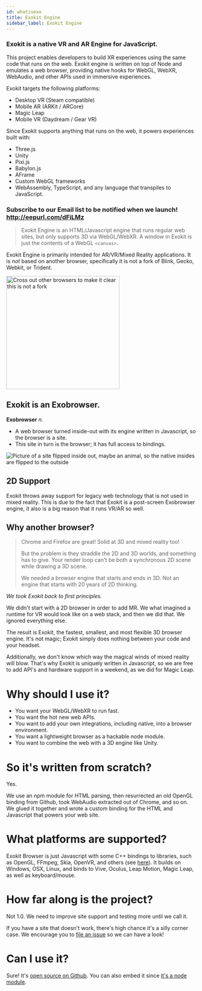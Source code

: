 ```yaml
---
id: whatisexo
title: Exokit Engine
sidebar_label: Exokit Engine
---
```


 ### Exokit is a native VR and AR Engine for JavaScript.
 
This project enables developers to build XR experiences using the same code that runs on the web. Exokit engine is written on top of Node and emulates a web browser, providing native hooks for WebGL, WebXR, WebAudio, and other APIs used in immersive experiences.

Exokit targets the following platforms:
* Desktop VR (Steam compatible)
* Mobile AR (ARKit / ARCore)
* Magic Leap
* Mobile VR (Daydream / Gear VR)

Since Exokit supports anything that runs on the web, it powers experiences built with:
* Three.js
* Unity
* Pixi.js
* Babylon.js
* AFrame
* Custom WebGL frameworks
* WebAssembly, TypeScript, and any language that transpiles to JavaScript.

 ### Subscribe to our Email list to be notified when we launch! http://eepurl.com/dFiLMz



 > Exokit Engine is an HTML/Javascript engine that runs regular web sites, but only supports 3D via WebGL/WebXR.
 > A window in Exokit is just the contents of a WebGL `<canvas>`.
 
 Exokit Engine is primarily intended for AR/VR/Mixed Reality applications. It is _not_ based on another browser, specifically it is not a fork of Blink, Gecko, Webkit, or Trident.

 <img src="https://cdn.rawgit.com/webmixedreality/webmr-docs/media-upload/website/static/media/exokitmediacopy/exokitisnt.gif" width=300, height=auto alt="Cross out other browsers to make it clear this is not a fork"/>
 
 ## Exokit is an Exobrowser.
 
 **Exobrowser** _n._
   -	A web browser turned inside-out with its engine written in Javascript, so the browser is a site.
   - This site in turn is the browser; it has full access to bindings.

 <img src="https://cdn.rawgit.com/webmixedreality/webmr-docs/media-upload/website/static/media/exokitmediacopy/chrome%20breaking.gif" alt="Picture of a site flipped inside out, maybe an animal, so the native insides are flipped to the outside"/>

 ## 2D Support

 Exokit throws away support for legacy web technology that is not used in mixed reality. This is due to the fact that Exokit is a post-screen Exobrowser engine, it also is a big reason that it runs VR/AR so well.
  
  ## Why another browser?

  > Chrome and Firefox are great! Solid at 3D and mixed reality too!
  >
  > But the problem is they straddle the 2D and 3D worlds, and something has to give. Your render loop can't be both a synchronous 2D scene while drawing a 3D scene.
  >
  > We needed a browser engine that starts and ends in 3D. Not an engine that starts with 20 years of 2D thinking.

  *We took Exokit back to first principles.*
  
  We didn't start with a 2D browser in order to add MR. We what imagined a runtime for VR would look like on a web stack, and then we did that. We ignored everything else.
  
  The result is Exokit, the fastest, smallest, and most flexible 3D browser engine. It's not magic; Exokit simply does nothing between your code and your headset.

  Additionally, we don't know which way the magical winds of mixed reality will blow. That's why Exokit is uniquely written in Javascript, so we are free to add API's and hardware support in a weekend, as we did for Magic Leap.
  
  # Why should I use it?

  - You want your WebGL/WebXR to run fast.
  - You want the hot new web APIs.
  - You want to add your own integrations, including native, into a browser environment.
  - You want a lightweight browser as a hackable node module.
  - You want to combine the web with a 3D engine like Unity.

  # So it's written from scratch?

  Yes.
  
  We use an npm module for HTML parsing, then resurrected an old OpenGL binding from Github, took WebAudio extracted out of Chrome, and so on. We glued it together and wrote a custom binding for the HTML and Javascript that powers your web site.

  # What platforms are supported?

  Exokit Browser is just Javascript with some C++ bindings to libraries, such as OpenGL, FFmpeg, Skia, OpenVR, and others (see [here](http://docs.webmr.io/docs/TechStack.html)). It builds on Windows, OSX, Linux, and binds to Vive, Oculus, Leap Motion, Magic Leap, as well as keyboard/mouse.
  
  # How far along is the project?

  Not 1.0. We need to improve site support and testing more until we call it.

  If you have a site that doesn't work, there's high chance it's a silly corner case. We encourage you to [file an issue](https://github.com/webmixedreality/exokit/issues/new) so we can have a look!

  # Can I use it?

  Sure! It's [open source on Github](https://github.com/webmixedreality/exokit). You can also embed it since [it's a node module](https://github.com/webmixedreality/exokit/blob/master/package.json).
